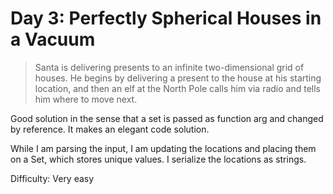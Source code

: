 # Day 3: Perfectly Spherical Houses in a Vacuum

> Santa is delivering presents to an infinite two-dimensional grid of houses.
> He begins by delivering a present to the house at his starting location, and then an elf at the 
> North Pole calls him via radio and tells him where to move next.

Good solution in the sense that a set is passed as function arg and changed by reference. 
It makes an elegant code solution. 

While I am parsing the input, I am updating the locations and placing them on a Set, which stores
unique values. I serialize the locations as strings.

Difficulty: Very easy